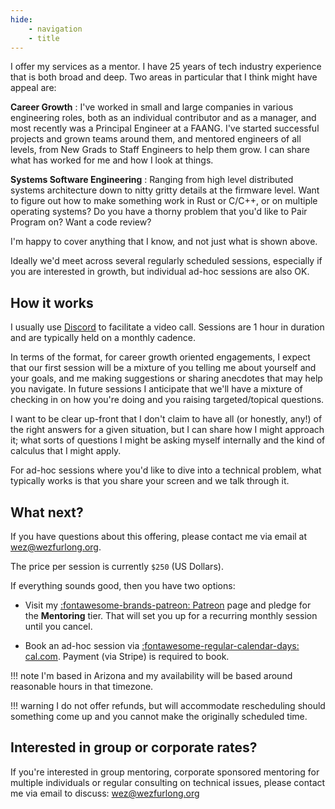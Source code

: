 ```yaml
---
hide:
    - navigation
    - title
---
```


I offer my services as a mentor.  I have 25 years of tech industry experience
that is both broad and deep.  Two areas in particular that I think might have
appeal are:

**Career Growth**
:  I've worked in small and large companies in various
   engineering roles, both as an individual contributor and as a manager, and
   most recently was a Principal Engineer at a FAANG. I've started successful
   projects and grown teams around them, and mentored engineers of all levels,
   from New Grads to Staff Engineers to help them grow. I can share what has
   worked for me and how I look at things.

**Systems Software Engineering**
:  Ranging from high level distributed systems
   architecture down to nitty gritty details at the firmware level. Want to
   figure out how to make something work in Rust or C/C++, or on multiple
   operating systems? Do you have a thorny problem that you'd like to Pair
   Program on? Want a code review?

I'm happy to cover anything that I know, and not just what is shown above.

Ideally we'd meet across several regularly scheduled sessions, especially if
you are interested in growth, but individual ad-hoc sessions are also OK.

## How it works

I usually use [Discord](https://discord.com) to facilitate a video call.
Sessions are 1 hour in duration and are typically held on a monthly cadence.

In terms of the format, for career growth oriented engagements, I expect that
our first session will be a mixture of you telling me about yourself and your
goals, and me making suggestions or sharing anecdotes that may help you
navigate.  In future sessions I anticipate that we'll have a mixture of
checking in on how you're doing and you raising targeted/topical questions.

I want to be clear up-front that I don't claim to have all (or honestly, any!)
of the right answers for a given situation, but I can share how I might
approach it; what sorts of questions I might be asking myself internally and
the kind of calculus that I might apply.

For ad-hoc sessions where you'd like to dive into a technical problem,
what typically works is that you share your screen and we talk through
it.

## What next?

If you have questions about this offering, please contact me via email at
wez@wezfurlong.org.

The price per session is currently `$250` (US Dollars).

If everything sounds good, then you have two options:

* Visit my [:fontawesome-brands-patreon:
  Patreon](https://patreon.com/WezFurlong) page and pledge for the
  **Mentoring** tier.  That will set you up for a recurring monthly session
  until you cancel.

* Book an ad-hoc session via [:fontawesome-regular-calendar-days:
  cal.com](https://cal.com/wezfurlong/mentoring-ad-hoc). Payment (via Stripe)
  is required to book.

!!! note
    I'm based in Arizona and my availability will be based around reasonable
    hours in that timezone.

!!! warning
    I do not offer refunds, but will accommodate rescheduling should something
    come up and you cannot make the originally scheduled time.



## Interested in group or corporate rates?

If you're interested in group mentoring, corporate sponsored mentoring for
multiple individuals or regular consulting on technical issues, please contact
me via email to discuss: wez@wezfurlong.org

